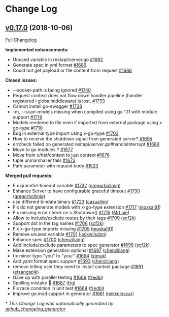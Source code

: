 # Change Log

## [v0.17.0](https://github.com/michalq/go-swagger/tree/v0.17.0) (2018-10-06)
[Full Changelog](https://github.com/michalq/go-swagger/compare/0.16.0...v0.17.0)

**Implemented enhancements:**

- Unused variable in restapi/server.go [\#1692](https://github.com/michalq/go-swagger/issues/1692)
- Generate spec in yml format [\#1686](https://github.com/michalq/go-swagger/issues/1686)
- Could not get payload or file content from request [\#1666](https://github.com/michalq/go-swagger/issues/1666)

**Closed issues:**

- --socket-path is being ignored [\#1740](https://github.com/michalq/go-swagger/issues/1740)
- Request context does not flow down handler pipeline \(handler registered i globalmiddleware\) is lost. [\#1733](https://github.com/michalq/go-swagger/issues/1733)
- Cannot install go-swagger [\#1728](https://github.com/michalq/go-swagger/issues/1728)
- -m, --scan-models missing when compiled using go 1.11 with module support [\#1718](https://github.com/michalq/go-swagger/issues/1718)
- Models rendered to file even if imported from external package using x-go-type [\#1710](https://github.com/michalq/go-swagger/issues/1710)
- Bug in external type import using x-go-type [\#1703](https://github.com/michalq/go-swagger/issues/1703)
- How to receive the shutdown signal from generated server? [\#1695](https://github.com/michalq/go-swagger/issues/1695)
- errcheck failed on generated restapi/server.go\#handleInterrupt [\#1689](https://github.com/michalq/go-swagger/issues/1689)
- Move to go modules ? [\#1677](https://github.com/michalq/go-swagger/issues/1677)
- Move from x/net/context to just context [\#1676](https://github.com/michalq/go-swagger/issues/1676)
- tuple unmarshaller fails [\#1673](https://github.com/michalq/go-swagger/issues/1673)
- Path parameter with request body [\#1523](https://github.com/michalq/go-swagger/issues/1523)

**Merged pull requests:**

- Fix graceful-timeout variable [\#1732](https://github.com/michalq/go-swagger/pull/1732) ([gregorhollmig](https://github.com/gregorhollmig))
- Enhance Server to have configurable graceful timeout [\#1730](https://github.com/michalq/go-swagger/pull/1730) ([gregorhollmig](https://github.com/gregorhollmig))
- use different bindata binary [\#1723](https://github.com/michalq/go-swagger/pull/1723) ([casualjim](https://github.com/casualjim))
- Fix do not generate models with x-go-type extension [\#1717](https://github.com/michalq/go-swagger/pull/1717) ([moskal91](https://github.com/moskal91))
- Fix missing error check on s.Shutdown\(\) [\#1715](https://github.com/michalq/go-swagger/pull/1715) ([MrLuje](https://github.com/MrLuje))
- Allow to include/exclude routes by their tags [\#1709](https://github.com/michalq/go-swagger/pull/1709) ([scf2k](https://github.com/scf2k))
- Support dot in the tag names [\#1706](https://github.com/michalq/go-swagger/pull/1706) ([scf2k](https://github.com/scf2k))
- Fix x-go-type imports missing [\#1705](https://github.com/michalq/go-swagger/pull/1705) ([moskal91](https://github.com/moskal91))
- Remove unused variable [\#1701](https://github.com/michalq/go-swagger/pull/1701) ([jackwilsdon](https://github.com/jackwilsdon))
- Enhance spec  [\#1700](https://github.com/michalq/go-swagger/pull/1700) ([chenziliang](https://github.com/chenziliang))
- Add include/exclude parameters to spec generator [\#1698](https://github.com/michalq/go-swagger/pull/1698) ([scf2k](https://github.com/scf2k))
- Make extension generation optional [\#1697](https://github.com/michalq/go-swagger/pull/1697) ([chenziliang](https://github.com/chenziliang))
- fix minor typo "you" to "your" [\#1694](https://github.com/michalq/go-swagger/pull/1694) ([stmuk](https://github.com/stmuk))
- Add yaml format spec support [\#1693](https://github.com/michalq/go-swagger/pull/1693) ([chenziliang](https://github.com/chenziliang))
- remove telling user they need to install context package [\#1691](https://github.com/michalq/go-swagger/pull/1691) ([etsangsplk](https://github.com/etsangsplk))
- Gave up with parallel testing [\#1669](https://github.com/michalq/go-swagger/pull/1669) ([fredbi](https://github.com/fredbi))
- Spelling mistake 🍝 [\#1667](https://github.com/michalq/go-swagger/pull/1667) ([frg](https://github.com/frg))
- Fix race condition in unit test [\#1664](https://github.com/michalq/go-swagger/pull/1664) ([fredbi](https://github.com/fredbi))
- Improve go.mod support in generator [\#1661](https://github.com/michalq/go-swagger/pull/1661) ([mikkeloscar](https://github.com/mikkeloscar))

\* *This Change Log was automatically generated by [github_changelog_generator](https://github.com/skywinder/Github-Changelog-Generator)*

